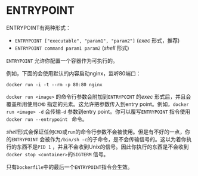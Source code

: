 # ENTRYPOINT

ENTRYPOINT有两种形式：

* `ENTRYPOINT ["executable", "param1", "param2"]` (*exec* 形式，推荐)
* `ENTRYPOINT command param1 param2` (*shell* 形式)

`ENTRYPOINT` 允许你配置一个容器作为可执行的。

例如，下面的会使用默认的内容启动nginx，监听80端口：

`docker run -i -t --rm -p 80:80 nginx`

`docker run <image>` 的命令行参数会附加到`ENTRYPOINT` 的*exec* 形式后，并且会覆盖所用使用`CMD` 指定的元素。这允许把参数传入到entry point。例如，`docker run <image> -d` 会传输`-d` 参数到entry point。你可以覆写`ENTRYPOINT` 指令使用`docker run --entrypoint ` 命令。

*shell*形式会保证任何`CMD`或`run`的命令行参数不会被使用。但是有不好的一点，你的`ENTRYPOINT` 会被作为`/bin/sh -c`的子命令，是不会传输信号的。这以为着你执行的东西不是`PID 1` ，并且不会收到Unix的信号。因此你执行的东西是不会收到`docker stop <container>`的`SIGTERM` 信号。

只有`Dockerfile`中的最后一个`ENTRYPOINT`指令会生效。